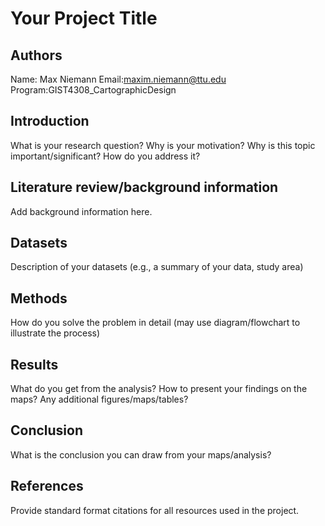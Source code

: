 # Your Project Title

## Authors
Name: Max Niemann
Email:maxim.niemann@ttu.edu
Program:GIST4308_CartographicDesign
## Introduction

What is your research question? Why is your motivation? Why is this topic important/significant? How do you address it?

## Literature review/background information

Add background information here.

## Datasets

Description of your datasets (e.g., a summary of your data, study area)

## Methods

How do you solve the problem in detail (may use diagram/flowchart to illustrate the process)

## Results

What do you get from the analysis? How to present your findings on the maps? Any additional figures/maps/tables? 

## Conclusion

What is the conclusion you can draw from your maps/analysis?

## References

Provide standard format citations for all resources used in the project.

